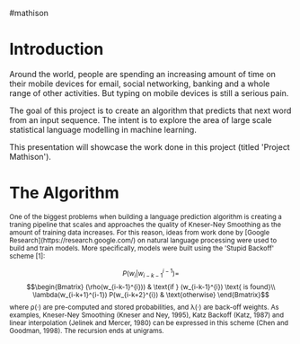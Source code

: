 #mathison

Introduction
========================================================
Around the world, people are spending an increasing amount of time on their mobile devices for email, social networking, banking and a whole range of other activities. But typing on mobile devices is still a serious pain.

The goal of this project is to create an algorithm that predicts that next word from an input sequence. The intent is to explore the area of large scale statistical language modelling in machine learning.  

This presentation will showcase the work done in this project (titled 'Project Mathison'). 


The Algorithm 
========================================================
<small>
One of the biggest problems when building a language prediction algorithm is creating a traning pipeline that scales and approaches the quality of Kneser-Ney Smoothing as the amount of training data increases. For this reason, ideas from work done by [Google Research](https://research.google.com/) on natural language processing were used to build and train models. More specifically, models were built using the 'Stupid Backoff' scheme [1]:

$${P(w_{i}|w_{i-k-1}^{i-1}) = }$$
$$\begin{Bmatrix}
(\rho(w_{i-k-1}^{i}))   
& \text{if } (w_{i-k-1}^{i}) \text{ is found}\\
\lambda(w_{i-k+1}^{i-1}) P(w_{i-k+2}^{i}) & 
\text{otherwise}
\end{Bmatrix}$$
where ρ(·) are pre-computed and stored probabilities, and λ(·) are back-off weights. As examples, Kneser-Ney Smoothing (Kneser and Ney, 1995), Katz Backoff (Katz, 1987) and linear interpolation (Jelinek and Mercer, 1980) can be expressed in this scheme (Chen and Goodman, 1998). The recursion ends at unigrams.
</small>
